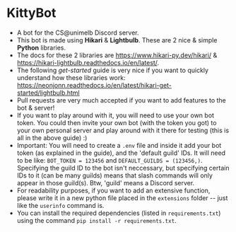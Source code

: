 # KittyBot
- A bot for the CS@unimelb Discord server.
- This bot is made using **Hikari** & **Lightbulb**. These are 2 nice & simple **Python** libraries.
- The docs for these 2 libraries are https://www.hikari-py.dev/hikari/ & https://hikari-lightbulb.readthedocs.io/en/latest/.
- The following *get-started* guide is very nice if you want to quickly understand how these libraries work: https://neonjonn.readthedocs.io/en/latest/hikari-get-started/lightbulb.html
- Pull requests are very much accepted if you want to add features to the bot & server!
- If you want to play around with it, you will need to use your own bot token. You could then invite your own bot (with the token you got) to your own personal server and play around with it there for testing (this is all in the above guide) :)
- Important: You will need to create a `.env` file and inside it add your bot token (as explained in the guide), and the 'default guild' IDs. It will need to be like: `BOT_TOKEN = 123456` and `DEFAULT_GUILDS = (123456,)`. Specifying the guild ID to the bot isn't neccessary, but specifying certain IDs to it (can be many guilds) means that slash commands will only appear in those guild(s). Btw, 'guild' means a Discord server. 
- For readability purposes, if you want to add an extensive function, please write it in a new python file placed in the `extensions` folder -- just like the `userinfo` command is.
- You can install the required dependencies (listed in `requirements.txt`) using the command `pip install -r requirements.txt`.
